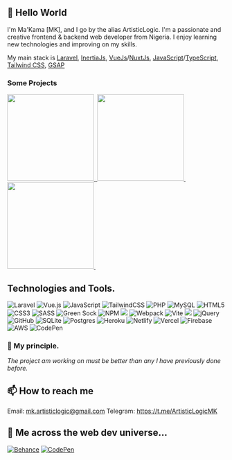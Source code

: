 ## 👋 Hello World
I'm Ma'Kama [MK], and I go by the alias ArtisticLogic.
I'm a passionate and creative frontend & backend web developer from Nigeria. I enjoy learning new technologies and improving on my skills.

My main stack is [Laravel](https://laravel.com), [InertiaJs](https://inertiajs.com), [VueJs](https://vuejs.org)/[NuxtJs](https://nuxt.com/), [JavaScript](https://www.javascript.com/)/[TypeScript](https://www.typescriptlang.org/), [Tailwind CSS](https://tailwindcss.com), [GSAP](https://greensock.com/)

### Some Projects

<a href="https://spacex-launchesx.netlify.app/">
    <img src="https://drive.google.com/uc?export=view&id=1VD_rwmzlW5_dPLqBdKHTnYtrlWOyTmpQ" width="200">&nbsp;
</a>

<a href="http://remotech.us-east-1.elasticbeanstalk.com">
    <img src="https://drive.google.com/uc?export=view&id=1WxdrtvFDLuN4x81NwBJi-5q8eKk-OpS3" width="200">&nbsp;
</a>

<a href="https://infinityconverter.netlify.app/">
    <img src="https://drive.google.com/uc?export=view&id=1qwTfm6_jUMdUP4RsXrhfurCcrzRGeXlz" width="200">&nbsp;
</a>


## Technologies and Tools.
![Laravel](https://img.shields.io/badge/Laravel-FF2D20?style=for-the-badge&logo=laravel&logoColor=white)
![Vue.js](https://img.shields.io/badge/vuejs-%2335495e.svg?style=for-the-badge&logo=vuedotjs&logoColor=%234FC08D)
![JavaScript](https://img.shields.io/badge/javascript-%23323330.svg?style=for-the-badge&logo=javascript&logoColor=%23F7DF1E)
![TailwindCSS](https://img.shields.io/badge/tailwindcss-%2338B2AC.svg?style=for-the-badge&logo=tailwind-css&logoColor=white)
![PHP](https://img.shields.io/badge/php-%23777BB4.svg?style=for-the-badge&logo=php&logoColor=white)
![MySQL](https://img.shields.io/badge/mysql-%2300f.svg?style=for-the-badge&logo=mysql&logoColor=white)
![HTML5](https://img.shields.io/badge/html5-%23E34F26.svg?style=for-the-badge&logo=html5&logoColor=white)
![CSS3](https://img.shields.io/badge/css3-%231572B6.svg?style=for-the-badge&logo=css3&logoColor=white)
![SASS](https://img.shields.io/badge/SASS-hotpink.svg?style=for-the-badge&logo=SASS&logoColor=white)
![Green Sock](https://img.shields.io/badge/green%20sock-88CE02?style=for-the-badge&logo=greensock&logoColor=white)
![NPM](https://img.shields.io/badge/NPM-%23000000.svg?style=for-the-badge&logo=npm&logoColor=white)
<img src="https://img.shields.io/badge/composer-%23885630.svg?&style=for-the-badge&logo=composer&logoColor=white" />
![Webpack](https://img.shields.io/badge/webpack-%238DD6F9.svg?style=for-the-badge&logo=webpack&logoColor=black)
![Vite](https://img.shields.io/badge/vite-%23646CFF.svg?style=for-the-badge&logo=vite&logoColor=white)
<img src="https://img.shields.io/badge/apache%20cordova-%23E8E8E8.svg?&style=for-the-badge&logo=apache%20cordova&logoColor=black" />
![jQuery](https://img.shields.io/badge/jquery-%230769AD.svg?style=for-the-badge&logo=jquery&logoColor=white)
![GitHub](https://img.shields.io/badge/github-%23121011.svg?style=for-the-badge&logo=github&logoColor=white)
![SQLite](https://img.shields.io/badge/sqlite-%2307405e.svg?style=for-the-badge&logo=sqlite&logoColor=white)
![Postgres](https://img.shields.io/badge/postgres-%23316192.svg?style=for-the-badge&logo=postgresql&logoColor=white)
![Heroku](https://img.shields.io/badge/heroku-%23430098.svg?style=for-the-badge&logo=heroku&logoColor=white)
![Netlify](https://img.shields.io/badge/netlify-%23000000.svg?style=for-the-badge&logo=netlify&logoColor=#00C7B7)
![Vercel](https://img.shields.io/badge/vercel-%23000000.svg?style=for-the-badge&logo=vercel&logoColor=white)
![Firebase](https://img.shields.io/badge/firebase-%23039BE5.svg?style=for-the-badge&logo=firebase)
![AWS](https://img.shields.io/badge/AWS-%23FF9900.svg?style=for-the-badge&logo=amazon-aws&logoColor=white)
![CodePen](https://img.shields.io/badge/Codepen-000000?style=for-the-badge&logo=codepen&logoColor=white)


### 💎 My principle.
<i>The project am working on must be better than any I have previously done before.</i>


## 📫 How to reach me
Email: mk.artisticlogic@gmail.com
Telegram: https://t.me/ArtisticLogicMK

## 🎴 Me across the web dev universe...
<a href="https://www.behance.net/artisticlogicmk">![Behance](https://img.shields.io/badge/Behance-1769ff?style=for-the-badge&logo=behance&logoColor=white)</a>
<a href="https://codepen.io/artisticlogicmk">![CodePen](https://img.shields.io/badge/Codepen-000000?style=for-the-badge&logo=codepen&logoColor=white)</a>
